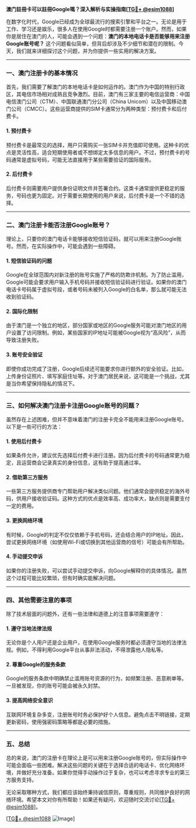**澳门註冊卡可以註冊Google嗎？深入解析与实操指南[[TG💪+ @esim1088](https://t.me/s/esim1088)]**

在数字化时代，Google已经成为全球最流行的搜索引擎和平台之一。无论是用于工作、学习还是娱乐，很多人在使用Google时都需要注册一个账户。然而，如果你是居住在澳门的人，可能会遇到一个问题：**澳门的本地电话卡是否能够用来注册Google账号呢？** 这个问题看似简单，但背后却涉及不少细节和潜在的限制。今天，我们就来详细探讨这个问题，并为你提供一些实用的解决方案。

---

### **一、澳门注册卡的基本情况**

首先，我们需要了解澳门的本地电话卡是如何运作的。澳门作为中国的特别行政区，其电信市场相对成熟且竞争激烈。目前，澳门有三家主要的电信运营商：中国电信澳门公司（CTM）、中国联通澳门分公司（China Unicom）以及中国移动澳门公司（CMCC）。这些运营商提供的SIM卡通常分为两种类型：预付费卡和后付费卡。

#### **1. 预付费卡**
预付费卡是最常见的选择，用户只需购买一张SIM卡并充值即可使用。这种卡的优点是灵活性高，适合短期使用者或不想绑定太多信息的用户。不过，预付费卡的号码通常是虚拟号码，可能无法直接用于某些需要验证的国际服务。

#### **2. 后付费卡**
后付费卡则需要用户提供身份证明文件并签署合约。这类卡通常提供更稳定的服务，号码也更为固定。对于需要长期使用的用户来说，后付费卡是一个不错的选择。

---

### **二、澳门注册卡能否注册Google账号？**

理论上，只要你的澳门电话卡能够接收短信验证码，就可以用来注册Google账号。然而，在实际操作中，可能会遇到一些障碍。

#### **1. 短信验证码的问题**
Google在全球范围内对新注册的账号实施了严格的防欺诈机制。为了防止滥用，Google可能会要求用户输入手机号码并接收短信验证码进行验证。如果你的澳门电话卡号码属于虚拟号段，或者号码未被列入Google的白名单，那么就可能无法收到验证码。

#### **2. 国际化限制**
由于澳门是一个独立的地区，部分国家或地区的Google服务可能对澳门地区的用户设置了访问限制。例如，某些国家的IP地址可能被Google视为“高风险”，从而导致注册失败。

#### **3. 账号安全验证**
即使你成功完成了注册，Google后续还可能要求你进行额外的安全验证。比如，上传身份证照片、填写家庭住址等。对于澳门居民来说，这可能是一个挑战，尤其是当你希望保持隐私的情况下。

---

### **三、如何解决澳门注册卡注册Google账号的问题？**

虽然存在上述困难，但并不意味着澳门的注册卡完全不能用来注册Google账号。以下是一些可行的方法：

#### **1. 使用后付费卡**
如果条件允许，建议优先选择后付费卡进行注册。因为后付费卡的号码通常更为稳定，且运营商会记录真实的身份信息，这有助于提高通过率。

#### **2. 借助第三方服务**
一些第三方服务提供商专门帮助用户解决类似问题。他们通常会提供稳定的海外号码，供用户接收验证码。这种方式的优点是效率高、成功率大，缺点则是需要支付一定的费用。

#### **3. 更换网络环境**
有时候，Google的判定不仅仅依赖于手机号码，还会结合用户的IP地址。因此，尝试更换网络环境（如使用Wi-Fi或切换到其他运营商的信号）可能会有所帮助。

#### **4. 手动提交申诉**
如果你的注册失败，可以尝试手动提交申诉，向Google解释你的具体情况。虽然这个过程可能比较繁琐，但有时确实能解决问题。

---

### **四、其他需要注意的事项**

除了技术层面的问题外，还有一些法律和道德上的注意事项需要遵守：

#### **1. 遵守当地法律法规**
无论你是个人用户还是企业用户，在使用Google服务时都必须遵守当地的法律法规。例如，不得利用Google平台从事非法活动，不得泄露他人隐私等。

#### **2. 尊重Google的服务条款**
Google的服务条款中明确禁止滥用账号资源的行为，如频繁注册、恶意刷单等。一旦被发现，你的账号可能会被永久封禁。

#### **3. 提高网络安全意识**
互联网环境复杂多变，注册账号时务必保护好个人信息。避免点击不明链接，定期更新密码，使用强密码策略等都是必要的措施。

---

### **五、总结**

总的来说，澳门的注册卡在理论上是可以用来注册Google账号的，但实际操作中可能会面临一些困难。解决这些问题的关键在于选择合适的电话卡、优化网络环境，并做好充分准备。如果你觉得手动操作过于复杂，也可以考虑寻求专业的第三方服务支持。

无论采取哪种方式，我们都应该始终秉持诚信原则，尊重规则，共同维护良好的网络环境。希望本文对你有所帮助！如果还有疑问，欢迎随时交流讨论[[TG💪+ @esim1088](https://t.me/s/esim1088)]。

[[TG💪+ @esim1088](https://t.me/s/esim1088) ![Image](https://i.postimg.cc/4NQfJmqS/Snipaste-2025-05-13-00-14-12.png)]